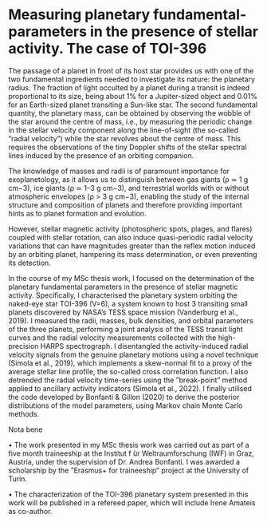 # Measuring planetary fundamental-parameters in the presence of stellar activity. The case of TOI-396
The passage of a planet in front of its host star provides us with one of the two fundamental ingredients needed to investigate its nature: the planetary radius. The fraction of light occulted by a planet during a transit is indeed proportional to its size, being about 1% for a Jupiter-sized object and 0.01% for an Earth-sized planet transiting a Sun-like star. The second fundamental quantity, the planetary mass, can be obtained by observing the wobble of the star around the centre of mass, i.e., by measuring the periodic change in the stellar velocity component along the line-of-sight (the so-called ”radial velocity”) while the star revolves about the centre of mass. This requires the observations of the tiny Doppler shifts of  the stellar spectral lines induced by the presence of an orbiting companion.

The knowledge of masses and radii is of paramount importance for exoplanetology, as it allows us to distinguish between gas giants (ρ ≃ 1 g cm−3), ice giants (ρ ≃ 1–3 g cm−3), and terrestrial worlds with or without atmospheric envelopes (ρ > 3 g cm−3), enabling the study of the internal structure and composition of planets and therefore providing important hints as to planet formation and evolution.

However, stellar magnetic activity (photospheric spots, plages, and flares) coupled with stellar rotation, can also induce quasi-periodic radial velocity variations that can have magnitudes greater than the reflex motion induced by an orbiting planet, hampering its mass determination, or even preventing its detection.

In the course of my MSc thesis work, I focused on the determination of the planetary fundamental parameters in the presence of stellar magnetic activity. Specifically, I characterised the planetary system orbiting the naked-eye star TOI-396 (V=6), a system known to host 3 transiting small planets discovered by NASA’s TESS space mission (Vanderburg et al., 2019). I measured the radii, masses, bulk densities, and orbital parameters of the three planets, performing a joint analysis of the TESS transit light curves and the radial velocity measurements collected with the high-precision HARPS spectrograph. I disentangled the activity-induced radial velocity signals from the genuine planetary motions using a novel technique (Simola et al., 2019), which implements a skew-normal fit to a proxy of the average stellar line profile, the so-called cross correlation
function. I also detrended the radial velocity time-series using the ”break-point” method applied to ancillary activity indicators (Simola et al., 2022). I finally utilised the code developed by Bonfanti & Gillon (2020) to derive the posterior distributions of the model parameters, using Markov chain Monte Carlo methods.

Nota bene

• The work presented in my MSc thesis work was carried out as part of a five month traineeship at the Institut f ̈ur Weltraumforschung (IWF) in Graz, Austria, under the supervision of Dr. Andrea Bonfanti. I was awarded a scholarship by the ”Erasmus+ for traineeship” project at the University of Turin.

• The characterization of the TOI-396 planetary system presented in this work will be published in a refereed paper, which will include Irene Amateis as co-author.
  
